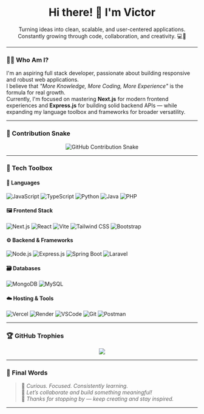 <h1 align="center">Hi there! 👋 I'm Victor</h1>

<p align="center">
  Turning ideas into clean, scalable, and user-centered applications.<br/>
  Constantly growing through code, collaboration, and creativity. 💻🚀
</p>

---

### 🧑‍💻 Who Am I?

I'm an aspiring full stack developer, passionate about building responsive and robust web applications.  
I believe that _"More Knowledge, More Coding, More Experience"_ is the formula for real growth.  
Currently, I'm focused on mastering **Next.js** for modern frontend experiences and **Express.js** for building solid backend APIs — while expanding my language toolbox and frameworks for broader versatility.

<!---

### 📈 Profile Activity

<table align="center">
  <tr>
    <td align="center">
      <img src="https://komarev.com/ghpvc/?username=victorio222&label=Visitors&color=blue&style=flat-square" alt="visitor badge"/>
    </td>
    <td align="center">
      <img src="https://github-readme-stats.vercel.app/api?username=victorio222&show_icons=true&theme=tokyonight" alt="GitHub Stats"/>
    </td>
    <td align="center">
      <img src="https://github-readme-streak-stats.herokuapp.com?user=victorio222&theme=tokyonight" alt="GitHub Streak"/>
    </td>
  </tr>
</table>

-->

---

### 🐍 Contribution Snake

<p align="center">
  <img src="https://github.com/victorio222/victorio222/blob/output/github-contribution-grid-snake.svg" alt="GitHub Contribution Snake"/>
</p>

---

### 🧰 Tech Toolbox

#### 🚀 Languages
![JavaScript](https://img.shields.io/badge/JavaScript-F7DF1E?style=for-the-badge&logo=javascript&logoColor=black)
![TypeScript](https://img.shields.io/badge/TypeScript-3178C6?style=for-the-badge&logo=typescript&logoColor=white)
![Python](https://img.shields.io/badge/Python-3776AB?style=for-the-badge&logo=python&logoColor=white)
![Java](https://img.shields.io/badge/Java-007396?style=for-the-badge&logo=java&logoColor=white)
![PHP](https://img.shields.io/badge/PHP-777BB4?style=for-the-badge&logo=php&logoColor=white)

#### 🖼 Frontend Stack
![Next.js](https://img.shields.io/badge/Next.js-000000?style=for-the-badge&logo=next.js)
![React](https://img.shields.io/badge/React-61DAFB?style=for-the-badge&logo=react&logoColor=black)
![Vite](https://img.shields.io/badge/Vite-646CFF?style=for-the-badge&logo=vite&logoColor=white)
![Tailwind CSS](https://img.shields.io/badge/Tailwind-06B6D4?style=for-the-badge&logo=tailwind-css&logoColor=white)
![Bootstrap](https://img.shields.io/badge/Bootstrap-7952B3?style=for-the-badge&logo=bootstrap&logoColor=white)

#### ⚙️ Backend & Frameworks
![Node.js](https://img.shields.io/badge/Node.js-339933?style=for-the-badge&logo=node.js&logoColor=white)
![Express.js](https://img.shields.io/badge/Express-000000?style=for-the-badge&logo=express&logoColor=white)
![Spring Boot](https://img.shields.io/badge/Spring_Boot-6DB33F?style=for-the-badge&logo=spring-boot&logoColor=white)
![Laravel](https://img.shields.io/badge/Laravel-FF2D20?style=for-the-badge&logo=laravel&logoColor=white)

#### 🗃 Databases
![MongoDB](https://img.shields.io/badge/MongoDB-4EA94B?style=for-the-badge&logo=mongodb&logoColor=white)
![MySQL](https://img.shields.io/badge/MySQL-005C84?style=for-the-badge&logo=mysql&logoColor=white)

#### ☁️ Hosting & Tools
![Vercel](https://img.shields.io/badge/Vercel-000?style=for-the-badge&logo=vercel)
![Render](https://img.shields.io/badge/Render-46E3B7?style=for-the-badge&logo=render)
![VSCode](https://img.shields.io/badge/VSCode-007ACC?style=for-the-badge&logo=visual-studio-code)
![Git](https://img.shields.io/badge/Git-F05032?style=for-the-badge&logo=git&logoColor=white)
![Postman](https://img.shields.io/badge/Postman-FF6C37?style=for-the-badge&logo=postman&logoColor=white)

---

### 🏆 GitHub Trophies

<p align="center">
  <img src="https://github-profile-trophy.vercel.app/?username=victorio222&theme=tokyonight&column=7" />
</p>

---

### 💬 Final Words

> 🌱 _Curious. Focused. Consistently learning._  
> 🤝 _Let’s collaborate and build something meaningful!_  
> 🙏 _Thanks for stopping by — keep creating and stay inspired._

---
